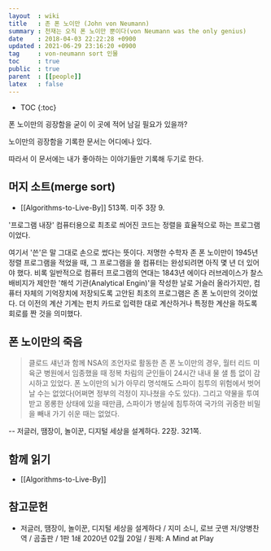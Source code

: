 ```yaml
---
layout  : wiki
title   : 존 폰 노이만 (John von Neumann)
summary : 천재는 오직 폰 노이만 뿐이다(von Neumann was the only genius)
date    : 2018-04-03 22:22:28 +0900
updated : 2021-06-29 23:16:20 +0900
tag     : von-neumann sort 인물
toc     : true
public  : true
parent  : [[people]]
latex   : false
---
```

* TOC
{:toc}

폰 노이만의 굉장함을 굳이 이 곳에 적어 남길 필요가 있을까?

노이만의 굉장함을 기록한 문서는 어디에나 있다.

따라서 이 문서에는 내가 좋아하는 이야기들만 기록해 두기로 한다.




## 머지 소트(merge sort)

* [[Algorithms-to-Live-By]] 513쪽. 미주 3장 9.

>
'프로그램 내장' 컴퓨터용으로 최초로 씌어진 코드는 정렬을 효율적으로 하는 프로그램이었다.

>
여기서 '쓴'은 말 그대로 손으로 썼다는 뜻이다.
저명한 수학자 존 폰 노이만이 1945년 정렬 프로그램을 적었을 때,
그 프로그램을 쓸 컴퓨터는 완성되려면 아직 몇 년 더 있어야 했다.
비록 일반적으로 컴퓨터 프로그램의 연대는
1843년 에이다 러브레이스가 찰스 배비지가 제안한 '해석 기관(Analytical Engin)'을 작성한 날로 거슬러 올라가지만,
컴퓨터 자체의 기억장치에 저장되도록 고안된 최초의 프로그램은 존 폰 노이만의 것이었다.
더 이전의 계산 기계는 펀치 카드로 입력한 대로 계산하거나 특정한 계산을 하도록 회로를 짠 것을 의미했다.

## 폰 노이만의 죽음

> 클로드 섀넌과 함께 NSA의 조언자로 활동한 존 폰 노이만의 경우,
월터 리드 미 육군 병원에서 임종했을 때 정복 차림의 군인들이 24시간 내내 물 샐 틈 없이 감시하고 있었다.
폰 노이만의 뇌가 아무리 명석해도 스파이 침투의 위험에서 벗어날 수는 없었다(어쩌면 정부의 걱정이 지나쳤을 수도 있다).
그리고 약물을 투여 받고 몽롱한 상태에 있을 때만큼, 스파이가 병실에 침투하여 국가의 귀중한 비밀을 빼내 가기 쉬운 때는 없었다.
>
-- 저글러, 땜장이, 놀이꾼, 디지털 세상을 설계하다. 22장. 321쪽.


## 함께 읽기

* [[Algorithms-to-Live-By]]

## 참고문헌

- 저글러, 땜장이, 놀이꾼, 디지털 세상을 설계하다 / 지미 소니, 로브 굿맨 저/양병찬 역 / 곰출판 / 1판 1쇄 2020년 02월 20일 / 원제: A Mind at Play


